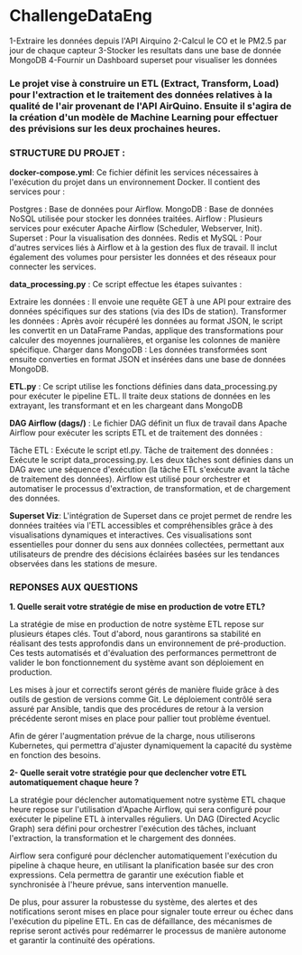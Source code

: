 # ChallengeDataEng
1-Extraire les données depuis l'API Airquino
2-Calcul le CO et le PM2.5 par jour de chaque capteur
3-Stocker les resultats dans une base de donnée MongoDB
4-Fournir un Dashboard superset pour visualiser les données 

### Le projet vise à construire un ETL (Extract, Transform, Load) pour l'extraction et le traitement des données relatives à la qualité de l'air provenant de l'API AirQuino. Ensuite il s'agira de la création d'un modèle de Machine Learning pour effectuer des prévisions sur les deux prochaines heures.

### STRUCTURE DU PROJET : 

**docker-compose.yml**:
Ce fichier définit les services nécessaires à l'exécution du projet dans un environnement Docker. Il contient des services pour :

Postgres : Base de données pour Airflow.
MongoDB : Base de données NoSQL utilisée pour stocker les données traitées.
Airflow : Plusieurs services pour exécuter Apache Airflow (Scheduler, Webserver, Init).
Superset : Pour la visualisation des données.
Redis et MySQL : Pour d'autres services liés à Airflow et à la gestion des flux de travail.
Il inclut également des volumes pour persister les données et des réseaux pour connecter les services.



**data_processing.py** :
Ce script effectue les étapes suivantes :

Extraire les données : Il envoie une requête GET à une API pour extraire des données spécifiques sur des stations (via des IDs de station).
Transformer les données : Après avoir récupéré les données au format JSON, le script les convertit en un DataFrame Pandas, applique des transformations pour calculer des moyennes journalières, et organise les colonnes de manière spécifique.
Charger dans MongoDB : Les données transformées sont ensuite converties en format JSON et insérées dans une base de données MongoDB.



**ETL.py** :
Ce script utilise les fonctions définies dans data_processing.py pour exécuter le pipeline ETL. Il traite deux stations de données en les extrayant, les transformant et en les chargeant dans MongoDB


**DAG Airflow (dags/)** :
Le fichier DAG définit un flux de travail dans Apache Airflow pour exécuter les scripts ETL et de traitement des données :

Tâche ETL : Exécute le script etl.py.
Tâche de traitement des données : Exécute le script data_processing.py.
Les deux tâches sont définies dans un DAG avec une séquence d'exécution (la tâche ETL s'exécute avant la tâche de traitement des données).
Airflow est utilisé pour orchestrer et automatiser le processus d'extraction, de transformation, et de chargement des données.

**Superset Viz**: 
L'intégration de Superset dans ce projet permet de rendre les données traitées via l'ETL accessibles et compréhensibles grâce à des visualisations dynamiques et interactives. Ces visualisations sont essentielles pour donner du sens aux données collectées, permettant aux utilisateurs de prendre des décisions éclairées basées sur les tendances observées dans les stations de mesure.


### REPONSES AUX QUESTIONS 

**1. Quelle serait votre stratégie de mise en production de votre ETL?**

La stratégie de mise en production de notre système ETL repose sur plusieurs étapes clés. Tout d'abord, nous garantirons sa stabilité en réalisant des tests approfondis dans un environnement de pré-production. Ces tests automatisés et d'évaluation des performances permettront de valider le bon fonctionnement du système avant son déploiement en production.

Les mises à jour et correctifs seront gérés de manière fluide grâce à des outils de gestion de versions comme Git. Le déploiement contrôlé sera assuré par Ansible, tandis que des procédures de retour à la version précédente seront mises en place pour pallier tout problème éventuel.

Afin de gérer l'augmentation prévue de la charge, nous utiliserons Kubernetes, qui permettra d'ajuster dynamiquement la capacité du système en fonction des besoins.


**2- Quelle serait votre stratégie pour que declencher votre ETL automatiquement chaque heure ?**

La stratégie pour déclencher automatiquement notre système ETL chaque heure repose sur l'utilisation d'Apache Airflow, qui sera configuré pour exécuter le pipeline ETL à intervalles réguliers. Un DAG (Directed Acyclic Graph) sera défini pour orchestrer l'exécution des tâches, incluant l'extraction, la transformation et le chargement des données.

Airflow sera configuré pour déclencher automatiquement l'exécution du pipeline à chaque heure, en utilisant la planification basée sur des cron expressions. Cela permettra de garantir une exécution fiable et synchronisée à l'heure prévue, sans intervention manuelle.

De plus, pour assurer la robustesse du système, des alertes et des notifications seront mises en place pour signaler toute erreur ou échec dans l'exécution du pipeline ETL. En cas de défaillance, des mécanismes de reprise seront activés pour redémarrer le processus de manière autonome et garantir la continuité des opérations.
